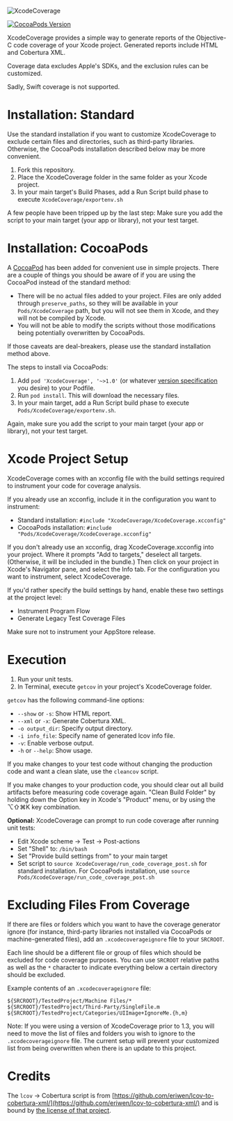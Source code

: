 ![XcodeCoverage](http://qualitycoding.org/jrwp/wp-content/uploads/2016/01/XcodeCoverage@2x.png)

[![CocoaPods Version](https://cocoapod-badges.herokuapp.com/v/XcodeCoverage/badge.png)](http://cocoapods.org/pods/XcodeCoverage)

XcodeCoverage provides a simple way to generate reports of the Objective-C code coverage of your Xcode project. Generated reports include HTML and Cobertura XML.

Coverage data excludes Apple's SDKs, and the exclusion rules can be customized.

Sadly, Swift coverage is not supported.


Installation: Standard
======================

Use the standard installation if you want to customize XcodeCoverage to exclude certain files and directories, such as third-party libraries. Otherwise, the CocoaPods installation described below may be more convenient.

1. Fork this repository.
2. Place the XcodeCoverage folder in the same folder as your Xcode project.
3. In your main target's Build Phases, add a Run Script build phase to execute `XcodeCoverage/exportenv.sh`

A few people have been tripped up by the last step: Make sure you add the script to your main target (your app or library), not your test target.


Installation: CocoaPods
=======================

A [CocoaPod](http://cocoapods.org/) has been added for convenient use in simple projects. There are a couple of things you should be aware of if you are using the CocoaPod instead of the standard method: 

- There will be no actual files added to your project. Files are only added through `preserve_paths`, so they will be available in your `Pods/XcodeCoverage` path, but you will not see them in Xcode, and they will not be compiled by Xcode.
- You will not be able to modify the scripts without those modifications being potentially overwritten by CocoaPods. 

If those caveats are deal-breakers, please use the standard installation method above. 

The steps to install via CocoaPods: 

1. Add `pod 'XcodeCoverage', '~>1.0'` (or whatever [version specification](http://guides.cocoapods.org/using/the-podfile.html#specifying-pod-versions) you desire) to your Podfile. 
2. Run `pod install`. This will download the necessary files.
3. In your main target, add a Run Script build phase to execute
`Pods/XcodeCoverage/exportenv.sh`. 

Again, make sure you add the script to your main target (your app or library), not your test target.


Xcode Project Setup
===================

XcodeCoverage comes with an xcconfig file with the build settings required to instrument your code for coverage analysis.

If you already use an xcconfig, include it in the configuration you want to instrument:

  * Standard installation: `#include "XcodeCoverage/XcodeCoverage.xcconfig"`
  * CocoaPods installation: `#include "Pods/XcodeCoverage/XcodeCoverage.xcconfig"`

If you don't already use an xcconfig, drag XcodeCoverage.xcconfig into your project. Where it prompts "Add to targets," deselect all targets. (Otherwise, it will be included in the bundle.) Then click on your project in Xcode's Navigator pane, and select the Info tab. For the configuration you want to instrument, select XcodeCoverage.

If you'd rather specify the build settings by hand, enable these two settings at the project level:

  * Instrument Program Flow
  * Generate Legacy Test Coverage Files

Make sure not to instrument your AppStore release.

Execution
=========

1. Run your unit tests.
2. In Terminal, execute `getcov` in your project's XcodeCoverage folder.

`getcov` has the following command-line options:

  * `--show` or `-s`: Show HTML report.
  * `--xml` or `-x`: Generate Cobertura XML.
  * `-o output_dir`: Specify output directory.
  * `-i info_file`: Specify name of generated lcov info file.
  * `-v`: Enable verbose output.
  * `-h` or `--help`: Show usage.

If you make changes to your test code without changing the production code and want a clean slate, use the `cleancov` script.

If you make changes to your production code, you should clear out all build artifacts before measuring code coverage again. "Clean Build Folder" by holding down the Option key in Xcode's "Product" menu, or by using the ⌥⇧⌘K key combination.

**Optional:** XcodeCoverage can prompt to run code coverage after running unit tests:

  * Edit Xcode scheme -> Test -> Post-actions
  * Set "Shell" to: `/bin/bash`
  * Set "Provide build settings from" to your main target
  * Set script to `source XcodeCoverage/run_code_coverage_post.sh` for standard installation. For CocoaPods installation, use `source Pods/XcodeCoverage/run_code_coverage_post.sh`


Excluding Files From Coverage
=============================

If there are files or folders which you want to have the coverage generator ignore (for instance, third-party libraries not installed via CocoaPods or machine-generated files), add an `.xcodecoverageignore` file to your `SRCROOT`. 

Each line should be a different file or group of files which should be excluded for code coverage purposes. You can use `SRCROOT` relative paths as well as the `*` character to indicate everything below a certain directory should be excluded.

Example contents of an `.xcodecoverageignore` file:

```
${SRCROOT}/TestedProject/Machine Files/*
${SRCROOT}/TestedProject/Third-Party/SingleFile.m
${SRCROOT}/TestedProject/Categories/UIImage+IgnoreMe.{h,m}
```

Note: If you were using a version of XcodeCoverage prior to 1.3, you will need to move the list of files and folders you wish to ignore to the `.xcodecoverageignore` file. The current setup will prevent your customized list from being overwritten when there is an update to this project. 


Credits
=======

The `lcov` -> Cobertura script is from [https://github.com/eriwen/lcov-to-cobertura-xml/](https://github.com/eriwen/lcov-to-cobertura-xml/) and is bound by [the license of that project](https://github.com/eriwen/lcov-to-cobertura-xml/blob/master/LICENSE.txt). 

